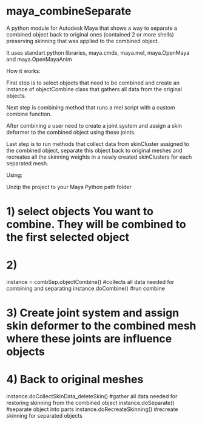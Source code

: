 # maya_combineSeparate

A python module for Autodesk Maya that shows a way to separate a combined object back to original ones (contained 2 or more shells) preserving skinning that was applied to the combined object.

It uses standart python libraries, maya.cmds, maya.mel, maya.OpenMaya and maya.OpenMayaAnim

How it works:

First step is to select objects that need to be combined and create an instance of objectCombine class that gathers all data from the original objects.

Next step is combining method that runs a mel script with a custom combine function.
 
After combining a user need to create a joint system and assign a skin deformer to the combined object using these joints. 

Last step is to run methods that collect data from skinCluster assigned to the combined object, separate this object back to original meshes and recreates all the skinning weights in a newly created skinClusters for each separated mesh.
 
 
Using:

Unzip the project to your Maya Python path folder

# 1) select objects You want to combine. They will be combined to the first selected object

# 2) 
instance = combSep.objectCombine()  #collects all data needed for combining and separating 
instance.doCombine() #run combine

# 3) Create joint system and assign skin deformer to the combined mesh where these joints are influence objects

# 4) Back to original meshes
instance.doCollectSkinData_deleteSkin() #gather all data needed for restoring skinning from the combined object
instance.doSeparate() #separate object into parts
instance.doRecreateSkinning() #recreate skinning for separated objects


